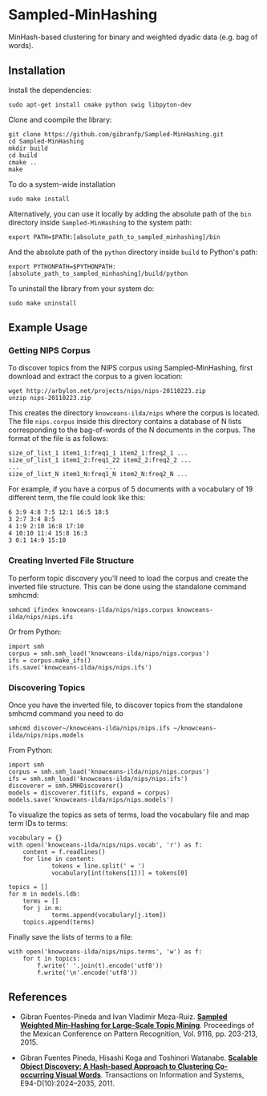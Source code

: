 Sampled-MinHashing
==================
MinHash-based clustering for binary and weighted dyadic data (e.g. bag of words).

## Installation
Install the dependencies:
~~~~	
sudo apt-get install cmake python swig libpyton-dev
~~~~

Clone and coompile the library:
~~~~
git clone https://github.com/gibranfp/Sampled-MinHashing.git
cd Sampled-MinHashing
mkdir build
cd build
cmake ..
make
~~~~

To do a system-wide installation
~~~~
sudo make install
~~~~

Alternatively, you can use it locally by adding the absolute path of the `bin` directory inside `Sampled-MinHashing` to the system path:
~~~~
export PATH=$PATH:[absolute_path_to_sampled_minhashing]/bin
~~~~

And the absolute path of the `python` directory inside `build` to Python's path:
~~~~
export PYTHONPATH=$PYTHONPATH:[absolute_path_to_sampled_minhashing]/build/python
~~~~

To uninstall the library from your system do:
~~~~
sudo make uninstall
~~~~

## Example Usage
###  Getting NIPS Corpus
To discover topics from the NIPS corpus using Sampled-MinHashing, first download and extract the corpus to a given location:
~~~~
wget http://arbylon.net/projects/nips/nips-20110223.zip
unzip nips-20110223.zip
~~~~

This creates the directory `knowceans-ilda/nips` where the corpus is located. The file `nips.corpus` inside this directory contains a database of N lists corresponding  to the bag-of-words of the N documents in the corpus. The format of the file is as follows:
~~~~
size_of_list_1 item1_1:freq1_1 item2_1:freq2_1 ...
size_of_list_1 item1_2:freq1_22 item2_2:freq2_2 ...
...                        ...
size_of_list_N item1_N:freq1_N item2_N:freq2_N ...
~~~~

For example, if you have a corpus of 5 documents with a vocabulary of 19 different term, the file could look like this:
~~~~
6 3:9 4:8 7:5 12:1 16:5 18:5 
3 2:7 3:4 8:5
4 1:9 2:10 16:8 17:10
4 10:10 11:4 15:8 16:3
3 0:1 14:9 15:10
~~~~

### Creating Inverted File Structure
To perform topic discovery you'll need to load the corpus and create the inverted file structure. This can be done using the standalone command smhcmd:
~~~~
smhcmd ifindex knowceans-ilda/nips/nips.corpus knowceans-ilda/nips/nips.ifs
~~~~

Or from Python:
~~~~
import smh
corpus = smh.smh_load('knowceans-ilda/nips/nips.corpus')
ifs = corpus.make_ifs()
ifs.save('knowceans-ilda/nips/nips.ifs')
~~~~

### Discovering Topics
Once you have the inverted file,  to discover topics from the standalone smhcmd command you need to do
~~~~
smhcmd discover~/knowceans-ilda/nips/nips.ifs ~/knowceans-ilda/nips/nips.models
~~~~

From Python:
~~~~
import smh
corpus = smh.smh_load('knowceans-ilda/nips/nips.corpus')
ifs = smh.smh_load('knowceans-ilda/nips/nips.ifs')
discoverer = smh.SMHDiscoverer()
models = discoverer.fit(ifs, expand = corpus)
models.save('knowceans-ilda/nips/nips.models')
~~~~

To visualize the topics as sets of terms, load the vocabulary file and map term IDs to terms:
~~~~
vocabulary = {}
with open('knowceans-ilda/nips/nips.vocab', 'r') as f:
	content = f.readlines()
	for line in content:
        	tokens = line.split(' = ')
        	vocabulary[int(tokens[1])] = tokens[0]

topics = []
for m in models.ldb:
	terms = []
	for j in m:
        	terms.append(vocabulary[j.item])
	topics.append(terms)
~~~~

Finally save the lists of terms to a file:
~~~~
with open('knowceans-ilda/nips/nips.terms', 'w') as f:
	for t in topics:
		f.write(' '.join(t).encode('utf8'))
		f.write('\n'.encode('utf8'))
~~~~

## References
* Gibran Fuentes-Pineda and Ivan Vladimir Meza-Ruiz. [**Sampled Weighted Min-Hashing for Large-Scale Topic Mining**](https://arxiv.org/pdf/1509.01771.pdf). Proceedings of the Mexican Conference on Pattern Recognition, Vol. 9116, pp. 203-213, 2015.

* Gibran Fuentes Pineda, Hisashi Koga and Toshinori Watanabe. [**Scalable Object Discovery: A Hash-based Approach to Clustering Co-occurring Visual Words**](http://turing.iimas.unam.mx/~gibranfp/ieice2011b.pdf). Transactions on Information and Systems, E94-D(10):2024–2035, 2011.